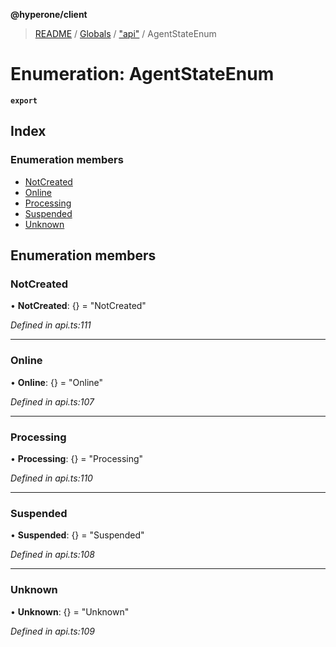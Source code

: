 **@hyperone/client**

> [README](../README.md) / [Globals](../globals.md) / ["api"](../modules/_api_.md) / AgentStateEnum

# Enumeration: AgentStateEnum

**`export`** 

## Index

### Enumeration members

* [NotCreated](_api_.agentstateenum.md#notcreated)
* [Online](_api_.agentstateenum.md#online)
* [Processing](_api_.agentstateenum.md#processing)
* [Suspended](_api_.agentstateenum.md#suspended)
* [Unknown](_api_.agentstateenum.md#unknown)

## Enumeration members

### NotCreated

•  **NotCreated**: {} = "NotCreated"

*Defined in api.ts:111*

___

### Online

•  **Online**: {} = "Online"

*Defined in api.ts:107*

___

### Processing

•  **Processing**: {} = "Processing"

*Defined in api.ts:110*

___

### Suspended

•  **Suspended**: {} = "Suspended"

*Defined in api.ts:108*

___

### Unknown

•  **Unknown**: {} = "Unknown"

*Defined in api.ts:109*
